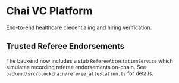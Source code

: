 # Chai VC Platform

End-to-end healthcare credentialing and hiring verification.

## Trusted Referee Endorsements

The backend now includes a stub `RefereeAttestationService` which simulates
recording referee endorsements on-chain. See
`backend/src/blockchain/referee_attestation.ts` for details.
